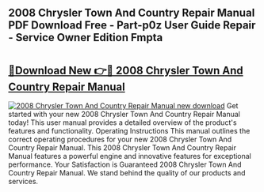 ## 2008 Chrysler Town And Country Repair Manual PDF Download Free - Part-p0z User Guide Repair - Service Owner Edition Fmpta

# <h2><a href="http://bc21582.oget.top/?id=2008+Chrysler+Town+And+Country+Repair+Manual">🔗Download New 👉🔴 2008 Chrysler Town And Country Repair Manual</a></h2>

[![2008 Chrysler Town And Country Repair Manual new download](https://i.imgur.com/5g1atiW.png)](http://bc21582.oget.top/?id=2008+Chrysler+Town+And+Country+Repair+Manual)
Get started with your new 2008 Chrysler Town And Country Repair Manual today! This user manual provides a detailed overview of the product's features and functionality. Operating Instructions This manual outlines the correct operating procedures for your new 2008 Chrysler Town And Country Repair Manual. This 2008 Chrysler Town And Country Repair Manual features a powerful engine and innovative features for exceptional performance. Your Satisfaction is Guaranteed 2008 Chrysler Town And Country Repair Manual. We stand behind the quality of our products and services.
